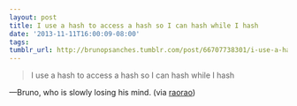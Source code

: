```yaml
---
layout: post
title: I use a hash to access a hash so I can hash while I hash
date: '2013-11-11T16:00:09-08:00'
tags: 
tumblr_url: http://brunopsanches.tumblr.com/post/66707738301/i-use-a-hash-to-access-a-hash-so-i-can-hash-while
---
```

<blockquote>I use a hash to access a hash so I can hash while I hash</blockquote>&#8212;Bruno, who is slowly losing his mind. (via <a class="tumblr_blog vt-p" href="http://raorao.tumblr.com/">raorao</a>)
